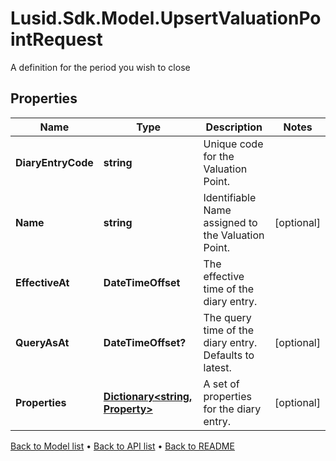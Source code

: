 # Lusid.Sdk.Model.UpsertValuationPointRequest
A definition for the period you wish to close

## Properties

Name | Type | Description | Notes
------------ | ------------- | ------------- | -------------
**DiaryEntryCode** | **string** | Unique code for the Valuation Point. | 
**Name** | **string** | Identifiable Name assigned to the Valuation Point. | [optional] 
**EffectiveAt** | **DateTimeOffset** | The effective time of the diary entry. | 
**QueryAsAt** | **DateTimeOffset?** | The query time of the diary entry. Defaults to latest. | [optional] 
**Properties** | [**Dictionary&lt;string, Property&gt;**](Property.md) | A set of properties for the diary entry. | [optional] 

[Back to Model list](../README.md#documentation-for-models) &#8226; [Back to API list](../README.md#documentation-for-api-endpoints) &#8226; [Back to README](../README.md)

